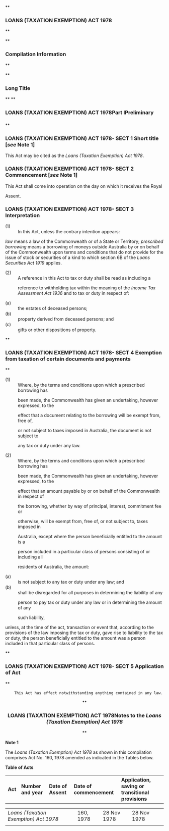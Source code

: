 **

###  LOANS (TAXATION EXEMPTION) ACT 1978 
**


**

###  Compilation Information 
**





**

###  Long Title 
**
**

###  LOANS (TAXATION EXEMPTION) ACT 1978<part>Part&#160;I&#151;Preliminary </part>
**
###  LOANS (TAXATION EXEMPTION) ACT 1978- SECT 1  Short title [_see_ Note 1] 
This Act may be cited as the _Loans (Taxation Exemption) Act 1978_.

 
###  LOANS (TAXATION EXEMPTION) ACT 1978- SECT 2  Commencement [_see_ Note 1] 
This Act shall come into operation on the day on which it receives the Royal

Assent.

 
###  LOANS (TAXATION EXEMPTION) ACT 1978- SECT 3  Interpretation 
<dt>(1)</dt><dd>In this Act, unless the contrary intention appears:

</dd> 
<dl compact=""><dl compact="">

_law_ means a law of the Commonwealth or of a State or Territory; _prescribed borrowing_ means a borrowing of moneys outside Australia by or on behalf of the Commonwealth upon terms and conditions that do not provide for the issue of stock or securities of a kind to which section&#160;6B of the _Loans Securities Act 1919_ applies.  </dl></dl>

<dl compact="">

<dt>(2)</dt><dd>A reference in this Act to tax or duty shall be read as including a

reference to withholding tax within the meaning of the _Income Tax Assessment Act 1936_ and to tax or duty in respect of:

</dd> </dl>

<dl compact=""><dl compact=""><dl compact="">

<dt>(a)</dt><dd>the estates of deceased persons;</dd>

<dt>(b)</dt><dd>property derived from deceased persons; and</dd>

<dt>(c)</dt><dd>gifts or other dispositions of property.

</dd>

</dl></dl></dl>

**

###  LOANS (TAXATION EXEMPTION) ACT 1978- SECT 4  Exemption from taxation of certain documents and payments 
**

 <dl compact=""><dl compact=""><dl compact="">

<dt>(1)</dt><dd>Where, by the terms and conditions upon which a prescribed borrowing has

been made, the Commonwealth has given an undertaking, however expressed, to the

effect that a document relating to the borrowing will be exempt from, free of,

or not subject to taxes imposed in Australia, the document is not subject to

any tax or duty under any law. </dd>

<dt>(2)</dt><dd>Where, by the terms and conditions upon which a prescribed borrowing has

been made, the Commonwealth has given an undertaking, however expressed, to the

effect that an amount payable by or on behalf of the Commonwealth in respect of

the borrowing, whether by way of principal, interest, commitment fee or

otherwise, will be exempt from, free of, or not subject to, taxes imposed in

Australia, except where the person beneficially entitled to the amount is a

person included in a particular class of persons consisting of or including all

residents of Australia, the amount:</dd>

<dt>(a)</dt><dd>is not subject to any tax or duty under any law; and</dd>

<dt>(b)</dt><dd>shall be disregarded for all purposes in determining the liability of any

person to pay tax or duty under any law or in determining the amount of any

such liability,

</dd>

</dl></dl></dl>

unless, at the time of the act, transaction or event that, according to the provisions of the law imposing the tax or duty, gave rise to liability to the tax or duty, the person beneficially entitled to the amount was a person included in that particular class of persons. 

**

###  LOANS (TAXATION EXEMPTION) ACT 1978- SECT 5  Application of Act 
**

 <dl compact="">

		This Act has effect notwithstanding anything contained in any law.

 </dl>

<center>**

###  LOANS (TAXATION EXEMPTION) ACT 1978<centreit>Notes to the _Loans (Taxation Exemption) Act 1978_ </centreit>
**</center>

**Note 1**

The _Loans (Taxation Exemption) Act 1978_ as shown in this compilation comprises Act No.&#160;160, 1978 amended as indicated in the Tables below.

**Table of Acts**

<table><tr align="left">
  <th colspan="1" align="left">
    <div>Act</div>

  </th>
  <th colspan="1" align="left">
    <div>Number 
and year</div>

  </th>
  <th colspan="1" align="left">
    <div>Date 
of Assent</div>

  </th>
  <th colspan="1" align="left">
    <div>Date of commencement</div>

  </th>
  <th colspan="1" align="left">
    <div>Application, saving or transitional provisions</div>

  </th>
</tr></table>

<table><tr align="left">
  <td colspan="1" align="left">
    <div><i>Loans (Taxation Exemption) Act 1978</i></div>

  </td>
  <td colspan="1" align="left">
    <div>160, 1978</div>

  </td>
  <td colspan="1" align="left">
    <div>28 Nov 1978</div>

  </td>
  <td colspan="1" align="left">
    <div>28 Nov 1978</div>

  </td>
  <td colspan="1" align="left">

  </td>
</tr>
<tr align="left">
  <td colspan="1" align="left">

  </td>
  <td colspan="1" align="left">

  </td>
  <td colspan="1" align="left">

  </td>
  <td colspan="1" align="left">

  </td>
  <td colspan="1" align="left">

  </td>
</tr></table>


